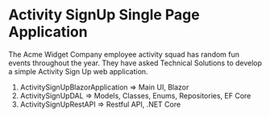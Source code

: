 # Activity SignUp Single Page Application

The Acme Widget Company employee activity squad has random fun events throughout the year. 
They have asked Technical Solutions to develop a simple Activity Sign Up web application.


1) ActivitySignUpBlazorApplication => Main UI, Blazor
2) ActivitySignUpDAL => Models, Classes, Enums, Repositories, EF Core
3) ActivitySignUpRestAPI => Restful API, .NET Core
